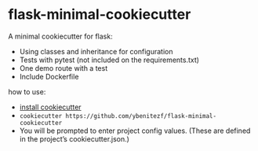 # flask-minimal-cookiecutter

A minimal cookiecutter for flask:

- Using classes and inheritance for configuration
- Tests with pytest (not included on the requirements.txt)
- One demo route with a test
- Include Dockerfile

how to use:

- [install cookiecutter](https://cookiecutter.readthedocs.io/en/1.7.2/installation.html#install-cookiecutter)
- `cookiecutter https://github.com/ybenitezf/flask-minimal-cookiecutter`
- You will be prompted to enter project config values. (These are defined in the project’s cookiecutter.json.)
